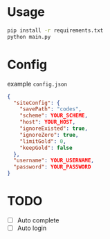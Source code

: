 # Usage
```bash
pip install -r requirements.txt
python main.py
```

# Config
example `config.json`
```json
{
  "siteConfig": {
    "savePath": "codes",
    "scheme": YOUR_SCHEME,
    "host": YOUR_HOST,
    "ignoreExisted": true,
    "ignoreZero": true,
    "limitGold": 0,
    "keepGold": false
  },
  "username": YOUR_USERNAME,
  "password": YOUR_PASSWORD
}
```

# TODO
- [ ] Auto complete
- [ ] Auto login